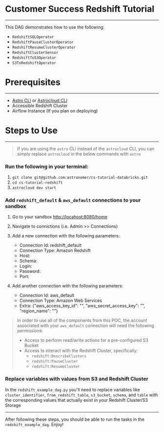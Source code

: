 # Customer Success Redshift Tutorial
___

This DAG demonstrates how to use the following:

- `RedshiftSQLOperator`
- `RedshiftPauseClusterOperator`
- `RedshiftResumeClusterOperator`
- `RedshiftClusterSensor`
- `RedshiftToS3Operator`
- `S3ToRedshiftOperator`

# Prerequisites
___

- [Astro CLI](https://docs.astronomer.io/software/quickstart) or [Astrocloud CLI](https://docs.astronomer.io/astro/install-cli)
- Accessible Redshift Cluster
- Airflow Instance (If you plan on deploying)

# Steps to Use
___

>If you are using the `astro` CLI instead of the `astrocloud` CLI, you can simply replace `astrocloud` in the below commands with `astro`

### Run the following in your terminal:

1. `git clone git@github.com:astronomer/cs-tutorial-databricks.git`
2. `cd cs-tutorial-redshift`
3. `astrocloud dev start`

### Add `redshift_default` & `aws_default` connections to your sandbox

1. Go to your sandbox [http://locahost:8080/home](http://locahost:8080/home)
2. Navigate to connictions (i.e. Admin >> Connections)
3. Add a new connection with the following parameters:

    - Connection Id: redshift_default
    - Connection Type: Amazon Redshift
    - Host: <Your-Redshift-Endpoint>
    - Schema: <Your-Redshift-Database>
    - Login: <Your-Redshift-Login>
    - Password: <Your-Redshift-Password>
    - Port: <Your-Redshift-Port>


4. Add another connection with the following parameters:

    - Connection Id: aws_default
    - Connection Type: Amazon Web Services
    - Extra: {"aws_access_key_id": "<your-key-id>", "aws_secret_access_key": "<your-secret-access-key>", "region_name": "<your-region>"}
    
> In order to use all of the components from this POC, the account associated with your `aws_default` connection will 
> need the following permissions:
> 
> - Access to perform read/write actions for a pre-configured S3 Bucket
> - Access to interact with the Redshift Cluster, specifically:
>   - `redshift:DescribeClusters`
>   - `redshift:PauseCluster`
>   - `redshift:ResumeCluster`

### Replace variables with values from S3 and Redshift Cluster

In the `redshift_example_dag.py` you'll need to replace variables like `cluster_identifier`, `from_redshift_table`, 
`s3_bucket`, `schema`, and `table` with the corresponding values that actually exist in your Redshift Cluster/S3 Storage

___

After following these steps, you should be able to run the tasks in the `redshift_example_dag`. Enjoy!